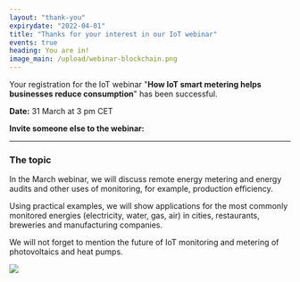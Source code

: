 ```yaml
---
layout: "thank-you"
expirydate: "2022-04-01"
title: "Thanks for your interest in our IoT webinar"
events: true
heading: You are in!
image_main: /upload/webinar-blockchain.png
---
```


<p class = "pb-10">Your registration for the IoT webinar "<strong>How IoT smart metering helps businesses reduce consumption</strong>" has been successful.</p>

<p class = "pb-10"><strong>Date:</strong> 31 March at 3 pm CET</p>

<div class = "row">
<div class ="col">
<p class = ""><strong>Invite someone else to the webinar:</strong></p>
</div>
<div class="col addthis_inline_share_toolbox pt-0 pb-30" data-url="https://www.hardwario.com/events/2022-03-31-webinar-industry/" data-title="[Free webinar] How IoT smart metering helps businesses reduce consumption" data-description="I'm attending free webinar on How IoT smart metering helps businesses reduce consumption"></div>
</div>

<hr class = "mb-30"/>

<h3 class = "font-weight-black mb-20">The topic</h3>

<p class = "pb-25">In the March webinar, we will discuss remote energy metering and energy audits and other uses of monitoring, for example, production efficiency.</p>

<p class = "pb-25">Using practical examples, we will show applications for the most commonly monitored energies (electricity, water, gas, air) in cities, restaurants, breweries and manufacturing companies.</p>

<p class = "pb-25">We will not forget to mention the future of IoT monitoring and metering of photovoltaics and heat pumps.</p>

<img class = "w-100" src = "/upload/webinar-metering.png"/>